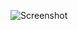 ![Screenshot](https://raw.githubusercontent.com/Cryakl/Ultimate-RAT-Collection/refs/heads/main/XenoRat/XenoRat%201.5.0/Screenshot.png)
